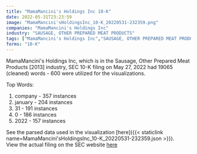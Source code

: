 ```yaml
---
title: "MamaMancini's Holdings Inc 10-K"
date: 2022-05-31T23:23:59
image: "MamaMancini'sHoldingsInc_10-K_20220531-232359.png"
companies: "MamaMancini's Holdings Inc"
industry: "SAUSAGE, OTHER PREPARED MEAT PRODUCTS"
tags: ["MamaMancini's Holdings Inc","SAUSAGE, OTHER PREPARED MEAT PRODUCTS","05-27-2022","10-K"]
forms: "10-K"
---
```

MamaMancini's Holdings Inc, which is in the Sausage, Other Prepared Meat Products [2013] industry, SEC 10-K filing on May 27, 2022 had 19065 (cleaned) words - 600 were utilized for the visualizations.

Top Words:
1. company - 357 instances
2. january - 204 instances
3. 31 - 191 instances
4. 0 - 186 instances
5. 2022 - 157 instances


See the parsed data used in the visualization [here]({{< staticlink name=MamaMancini'sHoldingsInc_10-K_20220531-232359.json >}}).  
View the actual filing on the SEC website [here](https://www.sec.gov/Archives/edgar/data/1520358/0001493152-22-015305.txt)